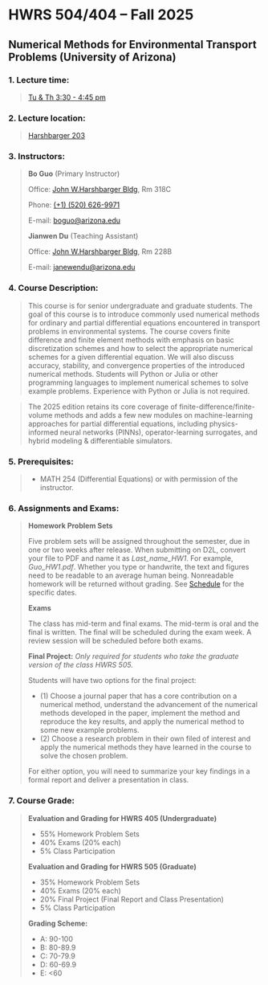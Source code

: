 # HWRS 504/404 – Fall 2025

<!--
Notes: 
Missing a page.html & a home.html file in the _layout
-->

<h2>Numerical Methods for Environmental Transport Problems (University of Arizona) </h2>


<h3>1. Lecture time:</h3> 

> [Tu & Th 3:30 - 4:45 pm](assets/calendar/calendar.ics)

<h3>2. Lecture location:</h3>

> [Harshbarger 203](https://maps.app.goo.gl/BkheyxAvZb3DP8rh6)


<h3>3. Instructors:</h3> 

>**Bo Guo** (Primary Instructor)
>
>Office: [John W.Harshbarger Bldg](https://www.google.com/maps/place/John+W.Harshbarger+Bldg,+Tucson,+AZ+85719/data=!4m2!3m1!1s0x86d67106e2b5fe29:0x5acbb11fa472c0af?sa=X&ved=2ahUKEwjJpeTT1euAAxXyJEQIHWBBAPsQ8gF6BAgSEAA&ved=2ahUKEwjJpeTT1euAAxXyJEQIHWBBAPsQ8gF6BAgTEAI), Rm 318C
>
>Phone: <a href="tel:+15206269971">(+1) (520) 626-9971</a>
>
>E-mail:  <a href="mailto:boguo@arizona.edu">boguo@arizona.edu</a>
> 
>**Jianwen Du** (Teaching Assistant)
>
>Office: [John W.Harshbarger Bldg](https://www.google.com/maps/place/John+W.Harshbarger+Bldg,+Tucson,+AZ+85719/data=!4m2!3m1!1s0x86d67106e2b5fe29:0x5acbb11fa472c0af?sa=X&ved=2ahUKEwjJpeTT1euAAxXyJEQIHWBBAPsQ8gF6BAgSEAA&ved=2ahUKEwjJpeTT1euAAxXyJEQIHWBBAPsQ8gF6BAgTEAI), Rm 228B
>
>
>E-mail:  <a href="mailto:janewendu@arizona.edu">janewendu@arizona.edu</a>


<h3>4. Course Description:</h3> 

> This course is for senior undergraduate and graduate students. The goal of this course is to introduce commonly used numerical methods for ordinary and partial differential equations encountered in transport problems in environmental systems. The course covers finite difference and finite element methods with emphasis on basic discretization schemes and how to select the appropriate numerical schemes for a given differential equation. We will also discuss accuracy, stability, and convergence properties of the introduced numerical methods. Students will Python or Julia or other programming languages to implement numerical schemes to solve example problems. Experience with Python or Julia is not required.

> The 2025 edition retains its core coverage of finite-difference/finite-volume methods and adds a few new modules on machine-learning approaches for partial differential equations, including physics-informed neural networks (PINNs), operator-learning surrogates, and hybrid modeling & differentiable simulators.

<h3>5. Prerequisites:</h3> 

> - MATH 254 (Differential Equations) or with permission of the instructor.


<h3>6. Assignments and Exams:</h3>

> **Homework Problem Sets**
> 
> Five problem sets will be assigned throughout the semester, due in one or two weeks after release. When submitting on D2L, convert your file to PDF and name it as *Last_name_HW1*. For example, *Guo_HW1.pdf*. Whether you type or handwrite, the text and figures need to be readable to an average human being. Nonreadable homework will be returned without grading. See [Schedule](https://boguoporousmedia.github.io/HWRS504-404-2025Fall/schedule/) for the specific dates.
> 
> **Exams**
> 
> The class has mid-term and final exams. The mid-term is oral and the final is written. The final will be scheduled during the exam week. A review session will be scheduled before both exams.
> 
> **Final Project:** *Only required for students who take the graduate version of the class HWRS 505.*
> 
> Students will have two options for the final project: 
> - (1) Choose a journal paper that has a core contribution on a numerical method, understand the advancement of the numerical methods developed in the paper, implement the method and reproduce the key results, and apply the numerical method to some new example problems.
> - (2) Choose a research problem in their own filed of interest and apply the numerical methods they have learned in the course to solve the chosen problem. 
> 
> For either option, you will need to summarize your key findings in a formal report and deliver a presentation in class.
> 
>
<h3>7. Course Grade:</h3>

> **Evaluation and Grading for HWRS 405 (Undergraduate)**
> - 55% Homework Problem Sets
> - 40% Exams (20% each)
> - 5% Class Participation
> 
> **Evaluation and Grading for HWRS 505 (Graduate)**
> - 35% Homework Problem Sets
> - 40% Exams (20% each)
> - 20% Final Project (Final Report and Class Presentation)
> - 5% Class Participation
>
>   
> **Grading Scheme:**
> - A: 90-100
> - B: 80-89.9
> - C: 70-79.9
> - D: 60-69.9
> - E: <60
